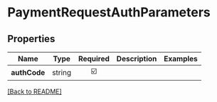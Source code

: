 # PaymentRequestAuthParameters



## Properties

| Name | Type | Required | Description | Examples |
|------------|:-------------:|:-------------:|-------------|:-------------:|
| **authCode** | string | ☑️ |  | | |



[[Back to README]](../../README.md)